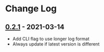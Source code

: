 # Change Log
## [0.2.1] - 2021-03-14
- Add CLI flag to use longer log format
- Always update if latest version is different

[0.2.1]: https://github.com/walterl/updog/compare/0.2.0...0.2.1
